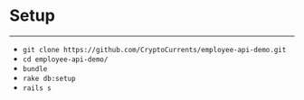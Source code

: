 # Setup
----

* `git clone https://github.com/CryptoCurrents/employee-api-demo.git`
* `cd employee-api-demo/`
* `bundle`
* `rake db:setup`
* `rails s`

